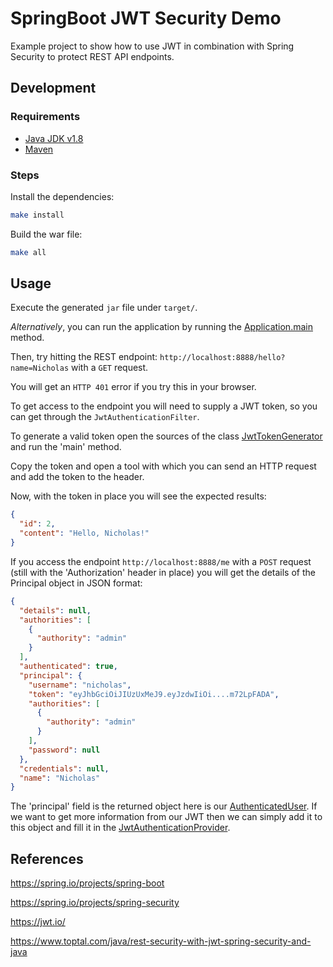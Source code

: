 # SpringBoot JWT Security Demo

Example project to show how to use JWT in combination with Spring Security to protect REST API endpoints.

## Development

### Requirements

- [Java JDK v1.8](https://www.oracle.com/java/technologies/javase/javase-jdk8-downloads.html)
- [Maven](https://maven.apache.org/plugins/maven-jar-plugin/)

### Steps

Install the dependencies:

```bash
make install
```

Build the war file:

```bash
make all
```

## Usage

Execute the generated `jar` file under `target/`.

_Alternatively_, you can run the application by running the [Application.main](src/main/java/com/nicholasadamou/demo/Application.java) method.

Then, try hitting the REST endpoint: `http://localhost:8888/hello?name=Nicholas` with a `GET` request.

You will get an `HTTP 401` error if you try this in your browser.

To get access to the endpoint you will need to supply a JWT token, so you can get through the `JwtAuthenticationFilter`.

To generate a valid token open the sources of the class [JwtTokenGenerator](src/main/java/com/nicholasadamou/demo/security/util/JwtTokenGenerator.java) and run the 'main' method.

Copy the token and open a tool with which you can send an HTTP request and add the token to the header.

Now, with the token in place you will see the expected results:

```json
{
  "id": 2,
  "content": "Hello, Nicholas!"
}
```

If you access the endpoint `http://localhost:8888/me` with a `POST` request (still with the 'Authorization' header in place) you will get the details of the Principal object in JSON format:

```json
{
  "details": null,
  "authorities": [
    {
      "authority": "admin"
    }
  ],
  "authenticated": true,
  "principal": {
    "username": "nicholas",
    "token": "eyJhbGciOiJIUzUxMeJ9.eyJzdwIiOi....m72LpFADA",
    "authorities": [
      {
        "authority": "admin"
      }
    ],
    "password": null
  },
  "credentials": null,
  "name": "Nicholas"
}
```

The 'principal' field is the returned object here is our [AuthenticatedUser](src/main/java/com/nicholasadamou/demo/security/model/AuthenticatedUser.java). If we want to get more information from our JWT then we can simply add it to this object and fill it in the [JwtAuthenticationProvider](src/main/java/com/nicholasadamou/demo/security/JwtAuthenticationProvider.java).

## References

https://spring.io/projects/spring-boot

https://spring.io/projects/spring-security

https://jwt.io/

https://www.toptal.com/java/rest-security-with-jwt-spring-security-and-java
